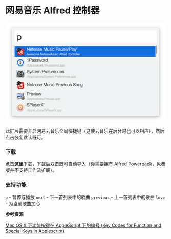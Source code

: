 # 网易音乐 Alfred 控制器

![](./screenshot.png)

此扩展需要开启网易云音乐全局快捷键（这使云音乐在后台时也可以相应），然后点击恢复默认既可。

### 下载

点击[**这里**](https://github.com/li-xinyang/AW_NeteaseAlfredController/blob/master/NeteaseMusicController.alfredworkflow)下载，下载后双击既可自动导入（你需要拥有 Alfred Powerpack，免费版并不支持工作流扩展）。

### 支持功能

`p` - 暂停与播放
`next` - 下一首列表中的歌曲
`previous` - 上一首列表中的歌曲
`love` - 为当前歌曲加心

**参考资源**

[Mac OS X 下功能按键在 AppleScript 下的编号 (Key Codes for Function and Special Keys in Applescript)](http://macbiblioblog.blogspot.sg/2014/12/key-codes-for-function-and-special-keys.html)
